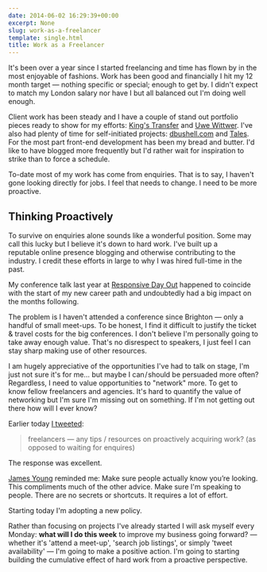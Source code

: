 ```yaml
---
date: 2014-06-02 16:29:39+00:00
excerpt: None
slug: work-as-a-freelancer
template: single.html
title: Work as a Freelancer
---
```


It's been over a year since I started freelancing and time has flown by in the most enjoyable of fashions. Work has been good and financially I hit my 12 month target — nothing specific or special; enough to get by. I didn't expect to match my London salary nor have I but all balanced out I'm doing well enough.

Client work has been steady and I have a couple of stand out portfolio pieces ready to show for my efforts: [King's Transfer](/2013/08/09/responsive-design-for-kings-transfer/) and [Uwe Wittwer](/2014/05/07/responsive-design-for-uwe-wittwer/). I've also had plenty of time for self-initiated projects: [dbushell.com](/2014/04/21/spring-refresh/) and [Tales](/2014/02/17/introducing-tales/). For the most part front-end development has been my bread and butter. I'd like to have blogged more frequently but I'd rather wait for inspiration to strike than to force a schedule.

To-date most of my work has come from enquiries. That is to say, I haven't gone looking directly for jobs. I feel that needs to change. I need to be more proactive.


## Thinking Proactively


To survive on enquiries alone sounds like a wonderful position. Some may call this lucky but I believe it's down to hard work. I've built up a reputable online presence blogging and otherwise contributing to the industry. I credit these efforts in large to why I was hired full-time in the past.

My conference talk last year at [Responsive Day Out](/2013/03/03/a-responsive-day-out/) happened to coincide with the start of my new career path and undoubtedly had a big impact on the months following.

The problem is I haven't attended a conference since Brighton — only a handful of small meet-ups. To be honest, I find it difficult to justify the ticket & travel costs for the big conferences. I don't believe I'm personally going to take away enough value. That's no disrespect to speakers, I just feel I can stay sharp making use of other resources.

I am hugely appreciative of the opportunities I've had to talk on stage, I'm just not sure it's for me… but maybe I can / should be persuaded more often? Regardless, I need to value opportunities to "network" more. To get to know fellow freelancers and agencies. It's hard to quantify the value of networking but I'm sure I'm missing out on something. If I'm not getting out there how will I ever know?

Earlier today [I tweeted](https://twitter.com/dbushell/status/473412541562228737):


<blockquote>
<p class="p--large p--quote">freelancers — any tips / resources on proactively acquiring work? (as opposed to waiting for enquires)</p>
</blockquote>


The response was excellent.

[James Young](https://twitter.com/welcomebrand/status/473413316556365824) reminded me: Make sure people actually know you’re looking. This compliments much of the other advice. Make sure I'm speaking to people. There are no secrets or shortcuts. It requires a lot of effort.

Starting today I'm adopting a new policy.

Rather than focusing on projects I've already started I will ask myself every Monday: **what will I do this week** to improve my business going forward? — whether it's 'attend a meet-up', 'search job listings', or simply 'tweet availability' — I'm going to make a positive action. I'm going to starting building the cumulative effect of hard work from a proactive perspective.
